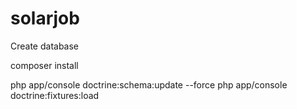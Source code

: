 solarjob
========
Create database

composer install

php app/console doctrine:schema:update --force
php app/console doctrine:fixtures:load
